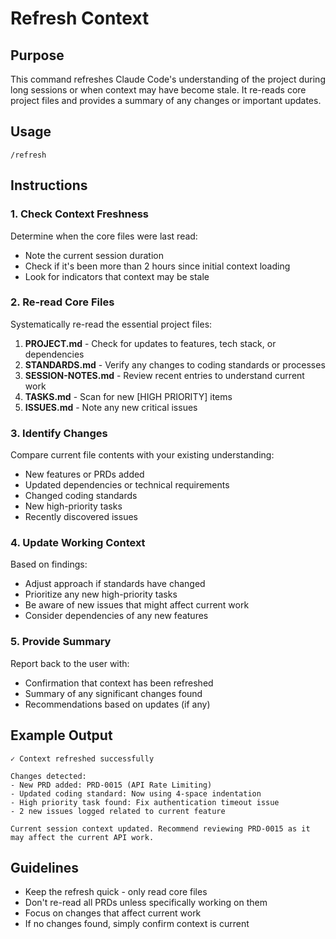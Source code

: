 # Refresh Context

## Purpose
This command refreshes Claude Code's understanding of the project during long sessions or when context may have become stale. It re-reads core project files and provides a summary of any changes or important updates.

## Usage
```
/refresh
```

## Instructions

### 1. Check Context Freshness
Determine when the core files were last read:
- Note the current session duration
- Check if it's been more than 2 hours since initial context loading
- Look for indicators that context may be stale

### 2. Re-read Core Files
Systematically re-read the essential project files:
1. **PROJECT.md** - Check for updates to features, tech stack, or dependencies
2. **STANDARDS.md** - Verify any changes to coding standards or processes
3. **SESSION-NOTES.md** - Review recent entries to understand current work
4. **TASKS.md** - Scan for new [HIGH PRIORITY] items
5. **ISSUES.md** - Note any new critical issues

### 3. Identify Changes
Compare current file contents with your existing understanding:
- New features or PRDs added
- Updated dependencies or technical requirements
- Changed coding standards
- New high-priority tasks
- Recently discovered issues

### 4. Update Working Context
Based on findings:
- Adjust approach if standards have changed
- Prioritize any new high-priority tasks
- Be aware of new issues that might affect current work
- Consider dependencies of any new features

### 5. Provide Summary
Report back to the user with:
- Confirmation that context has been refreshed
- Summary of any significant changes found
- Recommendations based on updates (if any)

## Example Output

```
✓ Context refreshed successfully

Changes detected:
- New PRD added: PRD-0015 (API Rate Limiting)
- Updated coding standard: Now using 4-space indentation
- High priority task found: Fix authentication timeout issue
- 2 new issues logged related to current feature

Current session context updated. Recommend reviewing PRD-0015 as it may affect the current API work.
```

## Guidelines
- Keep the refresh quick - only read core files
- Don't re-read all PRDs unless specifically working on them
- Focus on changes that affect current work
- If no changes found, simply confirm context is current